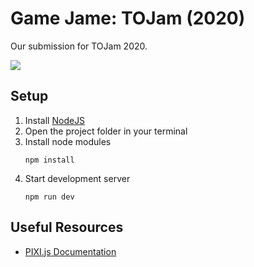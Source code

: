 # Game Jame: TOJam (2020)

Our submission for TOJam 2020.

![](https://github.com/LiamAttClarke/tojam-2020/blob/master/assets/backgrounds/credits.png)

## Setup

1. Install [NodeJS](https://nodejs.org/en/download/)
1. Open the project folder in your terminal
1. Install node modules
    ```
    npm install
    ```
1. Start development server
    ```
    npm run dev
    ```

## Useful Resources

- [PIXI.js Documentation](http://pixijs.download/release/docs/index.html)
